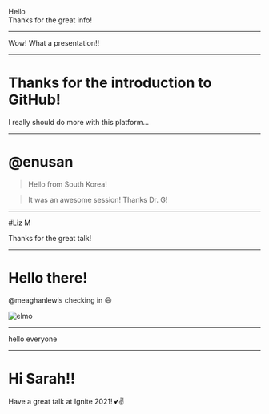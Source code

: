Hello  
Thanks for the great info!

---
Wow!  What a presentation!!

---
# Thanks for the introduction to GitHub!

I really should do more with this platform...

---
# @enusan

> Hello from South Korea!

> It was an awesome session! Thanks Dr. G!
---
#Liz M

Thanks for the great talk!

---
# Hello there!

@meaghanlewis checking in :smile:

![elmo](https://user-images.githubusercontent.com/10103121/109699823-e29f9080-7b45-11eb-9fea-1b793376889b.gif)


---
hello everyone

---
# Hi Sarah!!

Have a great talk at Ignite 2021! 💕✌
